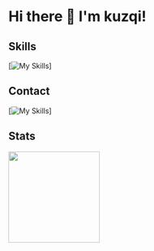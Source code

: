 # Hi there 👋 I'm kuzqi!

## Skills
[![My Skills](https://skillicons.dev/icons?i=cs,java,js,css,html,mysql,eclipse,vscode,unity,rider)]

## Contact
[![My Skills](https://skillicons.dev/icons?i=discord)]

## Stats
<img height="180em" src="https://github-readme-stats.vercel.app/api/top-langs/?username=kuzqi&layout=compact&langs_count=5"/>
